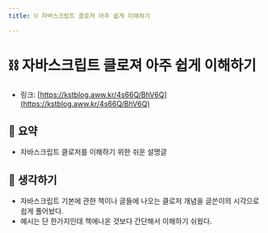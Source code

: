 ```yaml
---
title: ⛓️ 자바스크립트 클로져 아주 쉽게 이해하기

---
```

# ⛓️ 자바스크립트 클로져 아주 쉽게 이해하기

- 링크: [https://kstblog.aww.kr/4s66Q/BhV6Q](https://kstblog.aww.kr/4s66Q/BhV6Q)

## 📝 요약 
- 자바스크립트 클로저를 이해하기 위한 쉬운 설명글  


## 🤔 생각하기   
- 자바스크립트 기본에 관한 책이나 글들에 나오는 클로저 개념을 글쓴이의 시각으로 쉽게 풀어놨다.  
- 예시는 단 한가지인데 책에나온 것보다 간단해서 이해하기 쉬웠다.  
